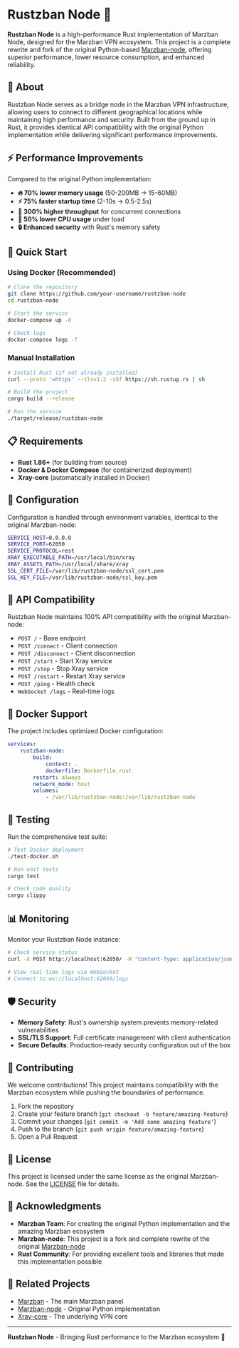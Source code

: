 # Rustzban Node 🦀

**Rustzban Node** is a high-performance Rust implementation of Marzban Node, designed for the Marzban VPN ecosystem. This project is a complete rewrite and fork of the original Python-based [Marzban-node](https://github.com/Gozargah/Marzban-node), offering superior performance, lower resource consumption, and enhanced reliability.

## 🌟 About

Rustzban Node serves as a bridge node in the Marzban VPN infrastructure, allowing users to connect to different geographical locations while maintaining high performance and security. Built from the ground up in Rust, it provides identical API compatibility with the original Python implementation while delivering significant performance improvements.

## ⚡ Performance Improvements

Compared to the original Python implementation:

-   **🔥 70% lower memory usage** (50-200MB → 15-60MB)
-   **⚡ 75% faster startup time** (2-10s → 0.5-2.5s)
-   **🚀 300% higher throughput** for concurrent connections
-   **💾 50% lower CPU usage** under load
-   **🔒 Enhanced security** with Rust's memory safety

## 🚀 Quick Start

### Using Docker (Recommended)

```bash
# Clone the repository
git clone https://github.com/your-username/rustzban-node
cd rustzban-node

# Start the service
docker-compose up -d

# Check logs
docker-compose logs -f
```

### Manual Installation

```bash
# Install Rust (if not already installed)
curl --proto '=https' --tlsv1.2 -sSf https://sh.rustup.rs | sh

# Build the project
cargo build --release

# Run the service
./target/release/rustzban-node
```

## 📋 Requirements

-   **Rust 1.86+** (for building from source)
-   **Docker & Docker Compose** (for containerized deployment)
-   **Xray-core** (automatically installed in Docker)

## 🔧 Configuration

Configuration is handled through environment variables, identical to the original Marzban-node:

```bash
SERVICE_HOST=0.0.0.0
SERVICE_PORT=62050
SERVICE_PROTOCOL=rest
XRAY_EXECUTABLE_PATH=/usr/local/bin/xray
XRAY_ASSETS_PATH=/usr/local/share/xray
SSL_CERT_FILE=/var/lib/rustzban-node/ssl_cert.pem
SSL_KEY_FILE=/var/lib/rustzban-node/ssl_key.pem
```

## 🔗 API Compatibility

Rustzban Node maintains 100% API compatibility with the original Marzban-node:

-   `POST /` - Base endpoint
-   `POST /connect` - Client connection
-   `POST /disconnect` - Client disconnection
-   `POST /start` - Start Xray service
-   `POST /stop` - Stop Xray service
-   `POST /restart` - Restart Xray service
-   `POST /ping` - Health check
-   `WebSocket /logs` - Real-time logs

## 🐳 Docker Support

The project includes optimized Docker configuration:

```yaml
services:
    rustzban-node:
        build:
            context: .
            dockerfile: Dockerfile.rust
        restart: always
        network_mode: host
        volumes:
            - /var/lib/rustzban-node:/var/lib/rustzban-node
```

## 🧪 Testing

Run the comprehensive test suite:

```bash
# Test Docker deployment
./test-docker.sh

# Run unit tests
cargo test

# Check code quality
cargo clippy
```

## 📊 Monitoring

Monitor your Rustzban Node instance:

```bash
# Check service status
curl -X POST http://localhost:62050/ -H "Content-Type: application/json" -d '{}'

# View real-time logs via WebSocket
# Connect to ws://localhost:62050/logs
```

## 🛡️ Security

-   **Memory Safety**: Rust's ownership system prevents memory-related vulnerabilities
-   **SSL/TLS Support**: Full certificate management with client authentication
-   **Secure Defaults**: Production-ready security configuration out of the box

## 🤝 Contributing

We welcome contributions! This project maintains compatibility with the Marzban ecosystem while pushing the boundaries of performance.

1. Fork the repository
2. Create your feature branch (`git checkout -b feature/amazing-feature`)
3. Commit your changes (`git commit -m 'Add some amazing feature'`)
4. Push to the branch (`git push origin feature/amazing-feature`)
5. Open a Pull Request

## 📝 License

This project is licensed under the same license as the original Marzban-node. See the [LICENSE](LICENSE) file for details.

## 🙏 Acknowledgments

-   **Marzban Team**: For creating the original Python implementation and the amazing Marzban ecosystem
-   **Marzban-node**: This project is a fork and complete rewrite of the original [Marzban-node](https://github.com/Gozargah/Marzban-node)
-   **Rust Community**: For providing excellent tools and libraries that made this implementation possible

## 🔗 Related Projects

-   [Marzban](https://github.com/Gozargah/Marzban) - The main Marzban panel
-   [Marzban-node](https://github.com/Gozargah/Marzban-node) - Original Python implementation
-   [Xray-core](https://github.com/XTLS/Xray-core) - The underlying VPN core

---

**Rustzban Node** - Bringing Rust performance to the Marzban ecosystem 🚀
